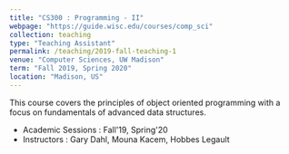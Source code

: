 ```yaml
---
title: "CS300 : Programming - II"
webpage: "https://guide.wisc.edu/courses/comp_sci"
collection: teaching
type: "Teaching Assistant"
permalink: /teaching/2019-fall-teaching-1
venue: "Computer Sciences, UW Madison"
term: "Fall 2019, Spring 2020"
location: "Madison, US"
---
```


This course covers the principles of object oriented programming with a focus on fundamentals of advanced data structures.
- Academic Sessions : Fall'19, Spring'20
- Instructors : Gary Dahl, Mouna Kacem, Hobbes Legault